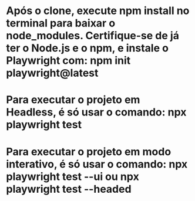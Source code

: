 # Após o clone, execute npm install no terminal para baixar o node_modules. Certifique-se de já ter o Node.js e o npm, e instale o Playwright com: npm init playwright@latest
# Para executar o projeto em Headless, é só usar o comando: npx playwright test
# Para executar o projeto em modo interativo, é só usar o comando: npx playwright test --ui ou npx playwright test --headed
 
